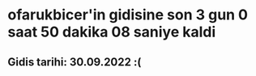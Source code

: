 # ofarukbicer'in gidisine son 3 gun 0 saat 50 dakika 08 saniye kaldi

## Gidis tarihi: 30.09.2022 :(